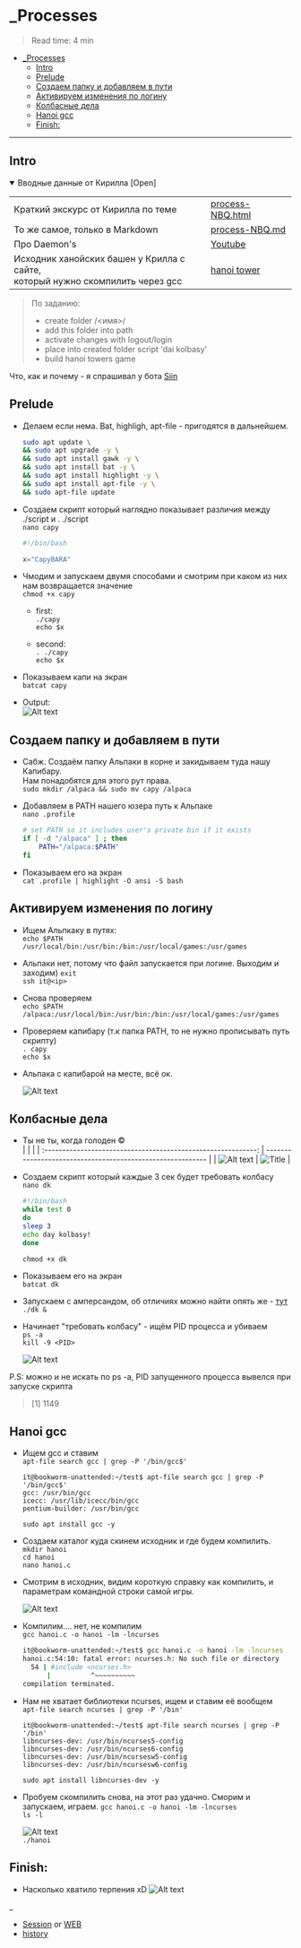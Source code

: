 # \_Processes

> Read time: 4 min

- [\_Processes](#_processes)
  - [Intro](#intro)
  - [Prelude](#prelude)
  - [Создаем папку и добавляем в пути](#создаем-папку-и-добавляем-в-пути)
  - [Активируем изменения по логину](#активируем-изменения-по-логину)
  - [Колбасные дела](#колбасные-дела)
  - [Hanoi gcc](#hanoi-gcc)
  - [Finish:](#finish)

---
## Intro

<details open><summary>Вводные данные от Кирилла [Open]</summary>

|                                                                                    |                                                        |
| ---------------------------------------------------------------------------------- | ------------------------------------------------------ |
| Краткий экскурс от Кирилла по теме                                                 | [process-NBQ.html](_rsrc/process-NBQ.html)             |
| То же самое, только в Markdown                                                     | [process-NBQ.md](_rsrc/process-NBQ.md)                 |
| Про Daemon's                                                                       | [Youtube](https://www.youtube.com/watch?v=6-h6HtqPXNA) |
| Исходник ханойских башен у Крилла с сайте, <br> который нужно скомпилить через gcc | [hanoi tower](_rsrc/hanoi.c)                           |

</details>

> По заданию:
> - create folder /<имя>/  
> - add this folder into path  
> - activate changes with logout/login  
> - place into created folder script 'dai kolbasy'  
> - build hanoi towers game  
> 

Что, как и почему - я спрашивал у бота [Siin](_rsrc/proc_bot.md)


## Prelude

- Делаем если нема. Bat, highligh, apt-file - пригодятся в дальнейшем.  
  ```bash
  sudo apt update \
  && sudo apt upgrade -y \
  && sudo apt install gawk -y \
  && sudo apt install bat -y \
  && sudo apt install highlight -y \
  && sudo apt install apt-file -y \
  && sudo apt-file update
  ```
    
- Создаем скрипт который наглядно показывает различия между ./script и . ./script  
  `nano capy`

  ```bash
  #!/bin/bash

  x="CapyBARA"
  ```

- Чмодим и запускаем двумя способами и смотрим при каком из них нам возвращается значение   
`chmod +x capy`

  - first:  
  `./capy`  
  `echo $x`

  - second:  
  `. ./capy`   
  `echo $x `  

- Показываем капи на экран  
  `batcat capy`

- Output:  
  ![Alt text](_rsrc/image-21.png)


## Создаем папку и добавляем в пути

- Сабж. Создаём папку Альпаки в корне и закидываем туда нашу Капибару.  
Нам понадобятся для этого рут права.  
`sudo mkdir /alpaca && sudo mv capy /alpaca`

- Добавляем в PATH нашего юзера путь к Альпаке  
`nano .profile`

  ```bash
  # set PATH so it includes user's private bin if it exists
  if [ -d "/alpaca" ] ; then
      PATH="/alpaca:$PATH"
  fi
  ```
- Показываем его на экран  
  `cat .profile | highlight -O ansi -S bash`


## Активируем изменения по логину

- Ищем Альпкаку в путях:  
  `echo $PATH`  
  `/usr/local/bin:/usr/bin:/bin:/usr/local/games:/usr/games`

- Альпаки нет, потому что файл запускается при логине. Выходим и заходим)
  `exit`  
  `ssh it@<ip>`

- Снова проверяем  
  `echo $PATH`  
  `/alpaca:/usr/local/bin:/usr/bin:/bin:/usr/local/games:/usr/games`

- Проверяем капибару (т.к папка PATH, то не нужно прописывать путь скрипту)  
  `. capy`  
  `echo $x`

- Альпака с капибарой на месте, всё ок.

  ![Alt text](_rsrc/image-31.png)


## Колбасные дела

- Ты не ты, когда голоден ©  
  |                                                               |                                                            |
  | :-----------------------------------------------------------: | ---------------------------------------------------------- |
  | ![Alt text](_rsrc/_e8f64e9f-5116-4a16-a0df-4e12f9a76ef5.jpeg) | ![Title](_rsrc/_a2e13ac6-f9cf-4a69-ad6c-2eaab04ba366.jpeg) |

- Создаем скрипт который каждые 3 сек будет требовать колбасу  
  `nano dk`

  ```bash
  #!/bin/bash
  while test 0
  do
  sleep 3
  echo day kolbasy!
  done
  ```

  `chmod +x dk`

- Показываем его на экран  
  `batcat dk`

- Запускаем c амперсандом, об отличиях можно найти опять же - [тут](_rsrc/proc_bot.md)  
  `./dk &`

- Начинает "требовать колбасу" - ищём PID процесса и убиваем  
  `ps -a`  
  `kill -9 <PID>`

  ![Alt text](_rsrc/image1.png)

P.S: можно и не искать по ps -a, PID запущенного процесса вывелся при запуске скрипта 
>[1] 1149


## Hanoi gcc

- Ищем gcc и ставим  
  `apt-file search gcc | grep -P '/bin/gcc$'`

  ```text
  it@bookworm-unattended:~/test$ apt-file search gcc | grep -P '/bin/gcc$'
  gcc: /usr/bin/gcc
  icecc: /usr/lib/icecc/bin/gcc
  pentium-builder: /usr/bin/gcc
  ```

  `sudo apt install gcc -y`

- Создаем каталог куда скинем исходник и где будем компилить.
  `mkdir hanoi`  
  `cd hanoi`  
  `nano hanoi.c`  

- Смотрим в исходник, видим короткую справку как компилить, и параметрам командной строки самой игры.

  ![Alt text](_rsrc/image2.png)

- Компилим.... нет, не компилим  
  `gcc hanoi.c -o hanoi -lm -lncurses`

  ```bash
  it@bookworm-unattended:~/test$ gcc hanoi.c -o hanoi -lm -lncurses
  hanoi.c:54:10: fatal error: ncurses.h: No such file or directory
    54 | #include <ncurses.h>
        |          ^~~~~~~~~~~
  compilation terminated.
  ```

- Нам не хватает библиотеки ncurses, ищем и ставим её вообщем  
  `apt-file search ncurses | grep -P '/bin'`   

  ```text
  it@bookworm-unattended:~/test$ apt-file search ncurses | grep -P '/bin'
  libncurses-dev: /usr/bin/ncurses5-config
  libncurses-dev: /usr/bin/ncurses6-config
  libncurses-dev: /usr/bin/ncursesw5-config
  libncurses-dev: /usr/bin/ncursesw6-config
  ``` 
  
  `sudo apt install libncurses-dev -y`

- Пробуем скомпилить снова, на этот раз удачно.  Сморим и запускаем, играем. 
  `gcc hanoi.c -o hanoi -lm -lncurses`  
  `ls -l`  
  
  ![Alt text](_rsrc/image.png)  
  `./hanoi`  


## Finish:

- Насколько хватило терпения xD
  ![Alt text](_rsrc/image5.png)

_
- [Session](_rsrc/session.html) or [WEB](https://xprgclr.github.io/tpt/proc/)
- [history](_rsrc/history.txt)
